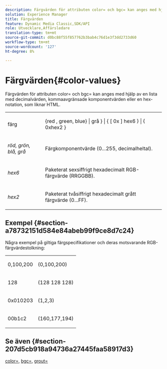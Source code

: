 ```yaml
---
description: Färgvärden för attributen color= och bgc= kan anges med hjälp av en lista med decimalvärden, kommaavgränsade komponentvärden eller en hex-notation, som liknar HTML.
solution: Experience Manager
title: Färgvärden
feature: Dynamic Media Classic,SDK/API
role: Utvecklare,Affärsledare
translation-type: tm+mt
source-git-commit: d0bc88f55f857762b3bab4c76d1e3f3dd2733d60
workflow-type: tm+mt
source-wordcount: '127'
ht-degree: 8%

---
```



# Färgvärden{#color-values}

Färgvärden för attributen color= och bgc= kan anges med hjälp av en lista med decimalvärden, kommaavgränsade komponentvärden eller en hex-notation, som liknar HTML.

<table id="simpletable_9B3A231D5BB14A3DB2B42B341E198341"> 
 <tr class="strow"> 
  <td class="stentry"> <p><span class="varname"> färg</span> </p></td> 
  <td class="stentry"> <p><span class="codeph">{red , green, blue} | grå } | { [ 0x ] hex6 } | { 0xhex2 }</span> </p></td> 
 </tr> 
 <tr class="strow"> 
  <td class="stentry"> <p><i>röd, grön, blå, grå</i> </p></td> 
  <td class="stentry"> <p>Färgkomponentvärde (0...255, decimalheltal). </p></td> 
 </tr> 
 <tr class="strow"> 
  <td class="stentry"> <p><i>hex6</i> </p></td> 
  <td class="stentry"> <p>Paketerat sexsiffrigt hexadecimalt RGB-färgvärde (RRGGBB). </p></td> 
 </tr> 
 <tr class="strow"> 
  <td class="stentry"> <p><i>hex2</i> </p></td> 
  <td class="stentry"> <p>Paketerat tvåsiffrigt hexadecimalt grått färgvärde (0...FF). </p></td> 
 </tr> 
</table>

## Exempel {#section-a78732151d584e84abeb99f9ce8d7c24}

Några exempel på giltiga färgspecifikationer och deras motsvarande RGB-färgvärdestolkning:

<table id="simpletable_837B3173020240A5B7B2DB2F4CC57352"> 
 <tr class="strow"> 
  <td class="stentry"> <p>0,100,200 </p></td> 
  <td class="stentry"> <p>(0,100,200) </p></td> 
 </tr> 
 <tr class="strow"> 
  <td class="stentry"> <p>128 </p></td> 
  <td class="stentry"> <p>(128 128 128) </p></td> 
 </tr> 
 <tr class="strow"> 
  <td class="stentry"> <p>0x010203 </p></td> 
  <td class="stentry"> <p>(1,2,3) </p></td> 
 </tr> 
 <tr class="strow"> 
  <td class="stentry"> <p>00b1c2 </p></td> 
  <td class="stentry"> <p>(160,177,194) </p></td> 
 </tr> 
</table>

## Se även {#section-207d5cb918a94736a27445faa58917d3}

[color=](../../../../../ir-api/http-protocol/image-rendering-api-ref/c-ir-http-protocol-ref/c-ir-http-protocol-command-reference/r-ir-http-color.md#reference-ea3cba9edfe94dbab86d8f123a9ed0aa),  [bgc=](../../../../../ir-api/http-protocol/image-rendering-api-ref/c-ir-http-protocol-ref/c-ir-http-protocol-command-reference/r-ir-bgc.md#reference-3f5c78cea01c4a85aa582076d23aebb0),  [grout=](../../../../../ir-api/http-protocol/image-rendering-api-ref/c-ir-http-protocol-ref/c-ir-http-protocol-command-reference/r-ir-grout.md#reference-73651cbbbc344adba2626ef950d3672a)
